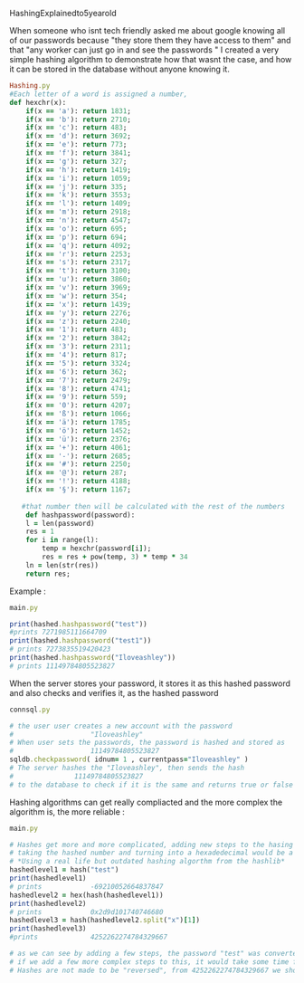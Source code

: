 HashingExplainedto5yearold

When someone who isnt tech friendly asked me about google knowing all of our passwords because 
"they store them they have access to them" and that "any worker can just go in and see the passwords "
I created a very simple hashing algorithm to demonstrate how that wasnt the case, and how it can be stored in the database without anyone knowing it.

```rb
Hashing.py
#Each letter of a word is assigned a number, 
def hexchr(x):
    if(x == 'a'): return 1831;
    if(x == 'b'): return 2710;
    if(x == 'c'): return 483;
    if(x == 'd'): return 3692;
    if(x == 'e'): return 773;
    if(x == 'f'): return 3841;
    if(x == 'g'): return 327;
    if(x == 'h'): return 1419;
    if(x == 'i'): return 1059;
    if(x == 'j'): return 335;
    if(x == 'k'): return 3553;
    if(x == 'l'): return 1409;
    if(x == 'm'): return 2918;
    if(x == 'n'): return 4547;
    if(x == 'o'): return 695;
    if(x == 'p'): return 694;
    if(x == 'q'): return 4092;
    if(x == 'r'): return 2253;
    if(x == 's'): return 2317;
    if(x == 't'): return 3100;
    if(x == 'u'): return 3860;
    if(x == 'v'): return 3969;
    if(x == 'w'): return 354;
    if(x == 'x'): return 1439;
    if(x == 'y'): return 2276;
    if(x == 'z'): return 2240;
    if(x == '1'): return 483;
    if(x == '2'): return 3842;
    if(x == '3'): return 2311;
    if(x == '4'): return 817;
    if(x == '5'): return 3324;
    if(x == '6'): return 362;
    if(x == '7'): return 2479;
    if(x == '8'): return 4741;
    if(x == '9'): return 559;
    if(x == '0'): return 4207;
    if(x == 'ß'): return 1066;
    if(x == 'ä'): return 1785;
    if(x == 'ö'): return 1452;
    if(x == 'ü'): return 2376;
    if(x == '+'): return 4061;
    if(x == '-'): return 2685;
    if(x == '#'): return 2250;
    if(x == '@'): return 287;
    if(x == '!'): return 4188;
    if(x == '§'): return 1167;
    
   #that number then will be calculated with the rest of the numbers
    def hashpassword(password):
    l = len(password)
    res = 1
    for i in range(l):
        temp = hexchr(password[i]);
        res = res + pow(temp, 3) * temp * 34
    ln = len(str(res))
    return res;
```
Example :
```rb
main.py

print(hashed.hashpassword("test"))
#prints 7271985111664709
print(hashed.hashpassword("test1"))
# prints 7273835519420423
print(hashed.hashpassword("Iloveashley"))
# prints 11149784805523827
```
When the server stores your password, it stores it as this hashed password
and also checks and verifies it, as the hashed password
```rb
connsql.py

# the user user creates a new account with the password
#                   "Iloveashley"
# When user sets the passwords, the password is hashed and stored as
#                   11149784805523827
sqldb.checkpassword( idnum= 1 , currentpass="Iloveashley" )
# The server hashes the "Iloveashley", then sends the hash
#               11149784805523827
# to the database to check if it is the same and returns true or false
```
Hashing algorithms can get really compliacted and the more complex the algorithm is, the more reliable :

```rb
main.py

# Hashes get more and more complicated, adding new steps to the hasing algorithm
# taking the hashed number and turning into a hexadedecimal would be a good start
# *Using a real life but outdated hashing algorthm from the hashlib*
hashedlevel1 = hash("test")
print(hashedlevel1)
# prints            -69210052664837847
hashedlevel2 = hex(hash(hashedlevel1))
print(hashedlevel2)
# prints            0x2d9d101740746680
hashedlevel3 = hash(hashedlevel2.split("x")[1])
print(hashedlevel3)
#prints             4252262274784329667

# as we can see by adding a few steps, the password "test" was converted to 4252262274784329667
# if we add a few more complex steps to this, it would take some time for a good mathematician to figure out the hash
# Hashes are not made to be "reversed", from 4252262274784329667 we shouldnt be able to get "test"
```
